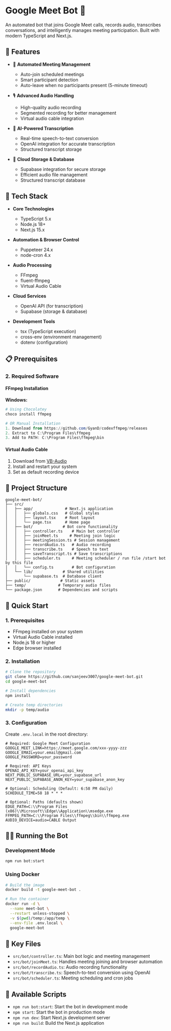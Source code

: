 # Google Meet Bot 🤖

An automated bot that joins Google Meet calls, records audio, transcribes conversations, and intelligently manages meeting participation. Built with modern TypeScript and Next.js.

## 🌟 Features

- 🎯 **Automated Meeting Management**
  - Auto-join scheduled meetings
  - Smart participant detection
  - Auto-leave when no participants present (5-minute timeout)
  
- 🎙️ **Advanced Audio Handling**
  - High-quality audio recording
  - Segmented recording for better management
  - Virtual audio cable integration
  
- 🤖 **AI-Powered Transcription**
  - Real-time speech-to-text conversion
  - OpenAI integration for accurate transcription
  - Structured transcript storage
  
- 💾 **Cloud Storage & Database**
  - Supabase integration for secure storage
  - Efficient audio file management
  - Structured transcript database

## 🔧 Tech Stack

- **Core Technologies**
  - TypeScript 5.x
  - Node.js 18+
  - Next.js 15.x
  
- **Automation & Browser Control**
  - Puppeteer 24.x
  - node-cron 4.x
  
- **Audio Processing**
  - FFmpeg
  - fluent-ffmpeg
  - Virtual Audio Cable
  
- **Cloud Services**
  - OpenAI API (for transcription)
  - Supabase (storage & database)
  
- **Development Tools**
  - tsx (TypeScript execution)
  - cross-env (environment management)
  - dotenv (configuration)

## 📋 Prerequisites

### 2. Required Software

#### FFmpeg Installation

**Windows:**
```powershell
# Using Chocolatey
choco install ffmpeg

# OR Manual Installation
1. Download from https://github.com/GyanD/codexffmpeg/releases
2. Extract to C:\Program Files\ffmpeg
3. Add to PATH: C:\Program Files\ffmpeg\bin
```

#### Virtual Audio Cable
1. Download from [VB-Audio](https://vb-audio.com/Cable/)
2. Install and restart your system
3. Set as default recording device

## 📁 Project Structure

```
google-meet-bot/
├── src/
│   ├── app/              # Next.js application
│   │   ├── globals.css   # Global styles
│   │   ├── layout.tsx    # Root layout
│   │   └── page.tsx      # Home page
│   ├── bot/             # Bot core functionality
│   │   ├── controller.ts    # Main bot controller
│   │   ├── joinMeet.ts     # Meeting join logic
│   │   ├── meetingSession.ts # Session management
│   │   ├── recordAudio.ts   # Audio recording
│   │   ├── transcribe.ts    # Speech to text
│   │   ├── saveTranscript.ts # Save transcriptions
│   │   ├── scheduler.ts     # Meeting scheduler / run file /start bot by this file
│   │   └── config.ts        # Bot configuration
│   └── lib/             # Shared utilities
│       └── supabase.ts  # Database client
├── public/             # Static assets
├── temp/              # Temporary audio files
└── package.json       # Dependencies and scripts
```

## 🚀 Quick Start

### 1. Prerequisites

- FFmpeg installed on your system
- Virtual Audio Cable installed
- Node.js 18 or higher
- Edge browser installed

### 2. Installation

```bash
# Clone the repository
git clone https://github.com/sanjeev3007/google-meet-bot.git
cd google-meet-bot

# Install dependencies
npm install

# Create temp directories
mkdir -p temp/audio
```

### 3. Configuration

Create `.env.local` in the root directory:

```env
# Required: Google Meet Configuration
GOOGLE_MEET_LINK=https://meet.google.com/xxx-yyyy-zzz
GOOGLE_EMAIL=your.email@gmail.com
GOOGLE_PASSWORD=your_password

# Required: API Keys
OPENAI_API_KEY=your_openai_api_key
NEXT_PUBLIC_SUPABASE_URL=your_supabase_url
NEXT_PUBLIC_SUPABASE_ANON_KEY=your_supabase_anon_key

# Optional: Scheduling (Default: 6:58 PM daily)
SCHEDULE_TIME=58 18 * * *

# Optional: Paths (defaults shown)
EDGE_PATH=C:\\Program Files (x86)\\Microsoft\\Edge\\Application\\msedge.exe
FFMPEG_PATH=C:\\Program Files\\ffmpeg\\bin\\ffmpeg.exe
AUDIO_DEVICE=audio=CABLE Output
```

## 🏃‍♂️ Running the Bot

### Development Mode
```bash
npm run bot:start
```

### Using Docker
```bash
# Build the image
docker build -t google-meet-bot .

# Run the container
docker run -d \
  --name meet-bot \
  --restart unless-stopped \
  -v $(pwd)/temp:/app/temp \
  --env-file .env.local \
  google-meet-bot
```

## 📝 Key Files

- `src/bot/controller.ts`: Main bot logic and meeting management
- `src/bot/joinMeet.ts`: Handles meeting joining and browser automation
- `src/bot/recordAudio.ts`: Audio recording functionality
- `src/bot/transcribe.ts`: Speech-to-text conversion using OpenAI
- `src/bot/scheduler.ts`: Meeting scheduling and cron jobs

## 🔧 Available Scripts

- `npm run bot:start`: Start the bot in development mode
- `npm start`: Start the bot in production mode
- `npm run dev`: Start Next.js development server
- `npm run build`: Build the Next.js application
